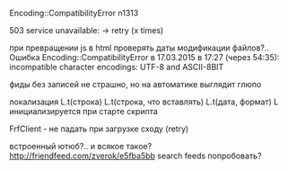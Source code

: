 Encoding::CompatibilityError
    n1313

503 service unavailable: -> retry (x times)
    
при превращении js в html проверять даты модификации файлов?..
Ошибка Encoding::CompatibilityError в 17.03.2015 в 17:27 (через 54:35): incompatible character encodings: UTF-8 and ASCII-8BIT

фиды без записей
    не страшно, но на автоматике выглядит глюпо

локализация
    L.t(строка)
    L.t(строка, что вставлять)
    L.t(дата, формат)
    L инициализируется при старте скрипта

FrfClient - не падать при загрузке сходу (retry)

встроенный ютюб?.. и всякое такое?
    http://friendfeed.com/zverok/e5fba5bb
search feeds попробовать?

